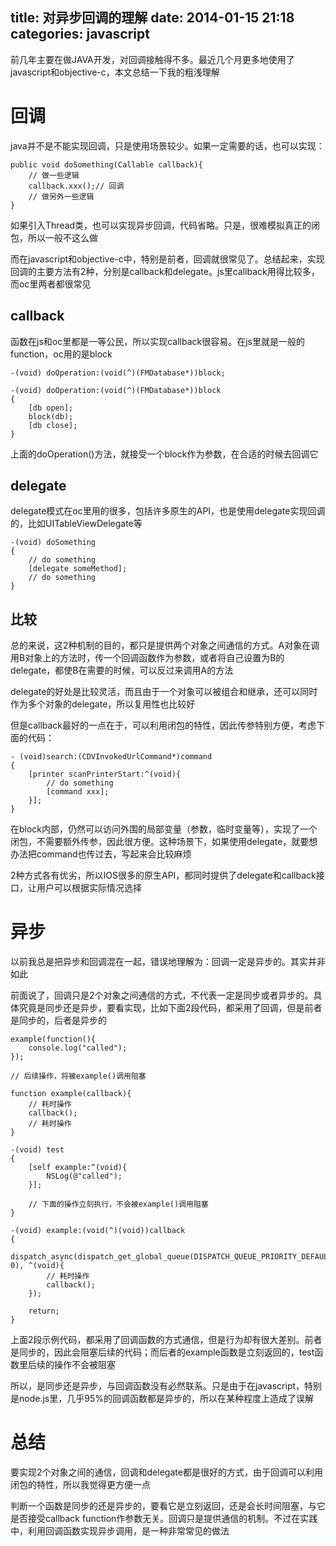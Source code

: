 title: 对异步回调的理解
date: 2014-01-15 21:18
categories: javascript 
---
前几年主要在做JAVA开发，对回调接触得不多。最近几个月更多地使用了javascript和objective-c，本文总结一下我的粗浅理解
<!--more-->

# 回调

java并不是不能实现回调，只是使用场景较少。如果一定需要的话，也可以实现：

```
public void doSomething(Callable callback){
    // 做一些逻辑
    callback.xxx();// 回调
    // 做另外一些逻辑
}
```
如果引入Thread类，也可以实现异步回调，代码省略。只是，很难模拟真正的闭包，所以一般不这么做

而在javascript和objective-c中，特别是前者，回调就很常见了。总结起来，实现回调的主要方法有2种，分别是callback和delegate。js里callback用得比较多，而oc里两者都很常见

## callback

函数在js和oc里都是一等公民，所以实现callback很容易。在js里就是一般的function，oc用的是block

```
-(void) doOperation:(void(^)(FMDatabase*))block;

-(void) doOperation:(void(^)(FMDatabase*))block
{
    [db open];
    block(db);
    [db close];
}

```
上面的doOperation()方法，就接受一个block作为参数，在合适的时候去回调它

## delegate

delegate模式在oc里用的很多，包括许多原生的API，也是使用delegate实现回调的，比如UITableViewDelegate等

```
-(void) doSomething
{
    // do something
    [delegate someMethod];
    // do something
}
```

## 比较

总的来说，这2种机制的目的，都只是提供两个对象之间通信的方式。A对象在调用B对象上的方法时，传一个回调函数作为参数，或者将自己设置为B的delegate，都使B在需要的时候，可以反过来调用A的方法

delegate的好处是比较灵活，而且由于一个对象可以被组合和继承，还可以同时作为多个对象的delegate，所以复用性也比较好

但是callback最好的一点在于，可以利用闭包的特性，因此传参特别方便，考虑下面的代码：

```
- (void)search:(CDVInvokedUrlCommand*)command
{
    [printer scanPrinterStart:^(void){
        // do something
        [command xxx];
    }];
}

```
在block内部，仍然可以访问外围的局部变量（参数，临时变量等），实现了一个闭包，不需要额外传参，因此很方便。这种场景下，如果使用delegate，就要想办法把command也传过去，写起来会比较麻烦

2种方式各有优劣，所以IOS很多的原生API，都同时提供了delegate和callback接口，让用户可以根据实际情况选择

# 异步

以前我总是把异步和回调混在一起，错误地理解为：回调一定是异步的。其实并非如此

前面说了，回调只是2个对象之间通信的方式，不代表一定是同步或者异步的。具体究竟是同步还是异步，要看实现，比如下面2段代码，都采用了回调，但是前者是同步的，后者是异步的

```
example(function(){
    console.log("called");
});

// 后续操作，将被example()调用阻塞

function example(callback){
    // 耗时操作
    callback();
    // 耗时操作
}
```
```
-(void) test
{
    [self example:^(void){
        NSLog(@"called");
    }];

    // 下面的操作立刻执行，不会被example()调用阻塞
}

-(void) example:(void(^)(void))callback
{
    dispatch_async(dispatch_get_global_queue(DISPATCH_QUEUE_PRIORITY_DEFAULT, 0), ^(void){
        // 耗时操作
        callback();
    });

    return;
}
```
上面2段示例代码，都采用了回调函数的方式通信，但是行为却有很大差别。前者是同步的，因此会阻塞后续的代码；而后者的example函数是立刻返回的，test函数里后续的操作不会被阻塞

所以，是同步还是异步，与回调函数没有必然联系。只是由于在javascript，特别是node.js里，几乎95%的回调函数都是异步的，所以在某种程度上造成了误解

# 总结

要实现2个对象之间的通信，回调和delegate都是很好的方式，由于回调可以利用闭包的特性，所以我觉得更方便一点

判断一个函数是同步的还是异步的，要看它是立刻返回，还是会长时间阻塞，与它是否接受callback function作参数无关。回调只是提供通信的机制。不过在实践中，利用回调函数实现异步调用，是一种非常常见的做法